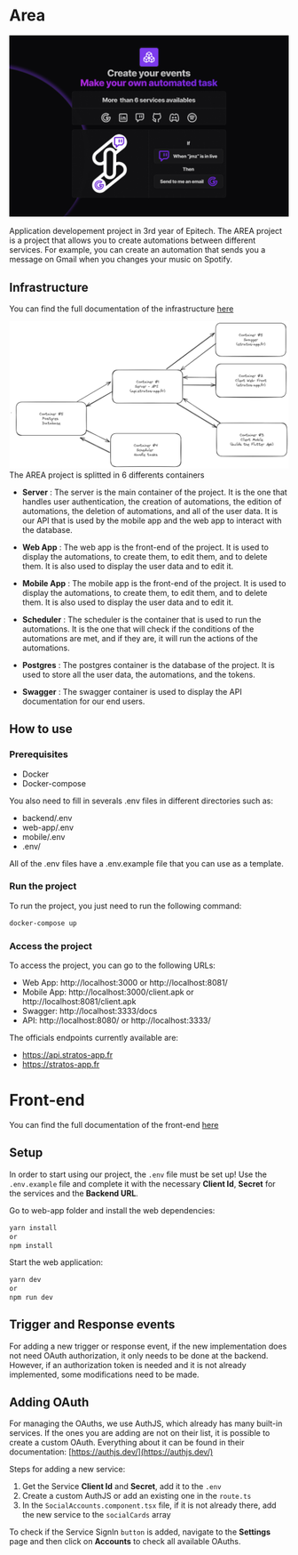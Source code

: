 
# Area

![Landing](images/landing.png)

Application developement project in 3rd year of Epitech. The AREA project is a project that allows you to create automations between different services. For example, you can create an automation that sends you a message on Gmail when you changes your music on Spotify.


## Infrastructure

You can find the full documentation of the infrastructure [here](infrastructure.md)

![Infrastructure](images/infrastructure.png)
The AREA project is splitted in 6 differents containers

- **Server** : The server is the main container of the project. It is the one that handles user authentication, the creation of automations, the edition of automations, the deletion of automations, and all of the user data. It is our API that is used by the mobile app and the web app to interact with the database.

- **Web App** : The web app is the front-end of the project. It is used to display the automations, to create them, to edit them, and to delete them. It is also used to display the user data and to edit it.

- **Mobile App** : The mobile app is the front-end of the project. It is used to display the automations, to create them, to edit them, and to delete them. It is also used to display the user data and to edit it.

- **Scheduler** : The scheduler is the container that is used to run the automations. It is the one that will check if the conditions of the automations are met, and if they are, it will run the actions of the automations.

- **Postgres** : The postgres container is the database of the project. It is used to store all the user data, the automations, and the tokens.

- **Swagger** : The swagger container is used to display the API documentation for our end users.

## How to use

### Prerequisites

- Docker
- Docker-compose

You also need to fill in severals .env files in different directories such as:

- backend/.env
- web-app/.env
- mobile/.env
- .env/

All of the .env files have a .env.example file that you can use as a template.

### Run the project

To run the project, you just need to run the following command:

```bash
docker-compose up
```

### Access the project

To access the project, you can go to the following URLs:

- Web App: http://localhost:3000 or http://localhost:8081/
- Mobile App: http://localhost:3000/client.apk or http://localhost:8081/client.apk
- Swagger: http://localhost:3333/docs
- API: http://localhost:8080/ or http://localhost:3333/

The officials endpoints currently available are:

- https://api.stratos-app.fr
- https://stratos-app.fr


# Front-end

You can find the full documentation of the front-end [here](front.md)

## Setup

In order to start using our project, the `.env` file must be set up! 
Use the `.env.example` file and complete it with the necessary **Client Id**, **Secret** for the services and the **Backend URL**.

Go to web-app folder and install the web dependencies:

```
yarn install
or 
npm install
```
Start the web application:
```
yarn dev
or 
npm run dev
```

## Trigger and Response events

For adding a new trigger or response event, if the new implementation does not need OAuth authorization, it only needs to be done at the backend. However, if an authorization token is needed and it is not already implemented, some modifications need to be made.

## Adding OAuth

For managing the OAuths, we use AuthJS, which already has many built-in services. If the ones you are adding are not on their list, it is possible to create a custom OAuth. 
Everything about it can be found in their documentation: [https://authjs.dev/](https://authjs.dev/)

Steps for adding a new service:
 1. Get the Service **Client Id** and **Secret**, add it to the `.env`
 2. Create a custom AuthJS or add an existing one in the  `route.ts`
 3. In the `SocialAccounts.component.tsx` file, if it is not already there, add the new service to the `socialCards` array

To check if the Service SignIn `button` is added, navigate to the **Settings** page and then click on **Accounts** to check all available OAuths.
